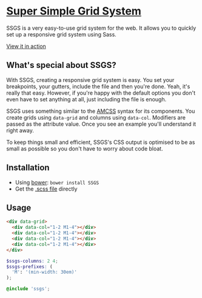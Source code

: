 # [Super Simple Grid System](http://sacha.me/SSGS)

SSGS is a very easy-to-use grid system for the web. It allows you to quickly set up a responsive grid system using Sass.

[View it in action](http://sacha.me/SSGS)

## What's special about SSGS?

With SSGS, creating a responsive grid system is easy. You set your breakpoints, your gutters, include the file and then you're done. Yeah, it's really that easy. However, if you're happy with the default options you don't even have to set anything at all, just including the file is enough.

SSGS uses something similar to the [AMCSS](http://amcss.github.io) syntax for its components. You create grids using `data-grid` and columns using `data-col`. Modifiers are passed as the attribute value. Once you see an example you'll understand it right away.

To keep things small and efficient, SSGS's CSS output is optimised to be as small as possible so you don't have to worry about code bloat.

## Installation

* Using [bower](https://github.com/bower/bower): `bower install SSGS`
* Get the [.scss file](https://raw.github.com/RadLikeWhoa/SSGS/master/ssgs.scss) directly

## Usage

```html
<div data-grid>
  <div data-col="1-2 M1-4"></div>
  <div data-col="1-2 M1-4"></div>
  <div data-col="1-2 M1-4"></div>
  <div data-col="1-2 M1-4"></div>
</div>
```

```scss
$ssgs-columns: 2 4;
$ssgs-prefixes: (
  'M': '(min-width: 30em)'
);

@include 'ssgs';
```
